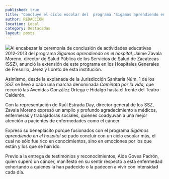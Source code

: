 ```yaml
---
published: true
title: "Concluye el ciclo escolar del  programa 'Sigamos aprendiendo en el hospital'"
author: REDACCION
location: Local
category: Destacadas
layout: posts
---
```


![](http://i.imgur.com/AGzUa3mm.jpg)Al encabezar la ceremonia de conclusión de actividades educativas 2012-2013 del programa _Sigamos aprendiendo en el hospital,_ Jaime Zavala Moreno, director de Salud Pública de los Servicios de Salud de Zacatecas (SSZ), anunció la extensión de este programa en los Hospitales Generales de Fresnillo, Jerez y Loreto de esta institución.

Asimismo, desde la explanada de la Jurisdicción Sanitaria Núm. 1 de los SSZ se llevó a cabo una marcha denominada _Caminata por la vida,_ que recorrió las Avenidas González Ortega e Hidalgo hasta el frente del Teatro Calderón.

Con la representación de Raúl Estrada Day, director general de los SSZ, Zavala Moreno expresó un amplio y profundo agradecimiento a médicos, enfermeras y trabajadoras sociales, quienes coadyuvan a una mejor atención a pacientes de enfermedades como el cáncer. 

Expresó su beneplácito porque fusionados con el programa _Sigamos aprendiendo en el hospital_ se pudo concluir con un ciclo escolar más, el cual no sólo fue rico en conocimientos, sino en emociones por los que están y los que se han ido.

Previo a la entrega de testimonios y reconocimientos, Aide Govea Padrón, quien superó un cáncer, manifestó en su sentir respecto a esta enfermedad exhortando a quienes la han padecido o la padecen a vivir con intensidad cada día.
